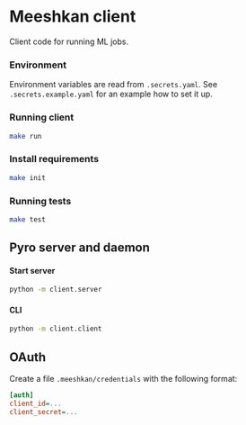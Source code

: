 # Meeshkan client

Client code for running ML jobs.

### Environment
Environment variables are read from `.secrets.yaml`. See `.secrets.example.yaml` for an example how to set it up.

### Running client
```bash
make run
```

### Install requirements
```bash
make init
```

### Running tests
```bash
make test
```

## Pyro server and daemon

#### Start server
```bash
python -m client.server
```

#### CLI
```bash
python -m client.client
```

## OAuth
Create a file `.meeshkan/credentials` with the following format:
```ini
[auth]
client_id=...
client_secret=...
```